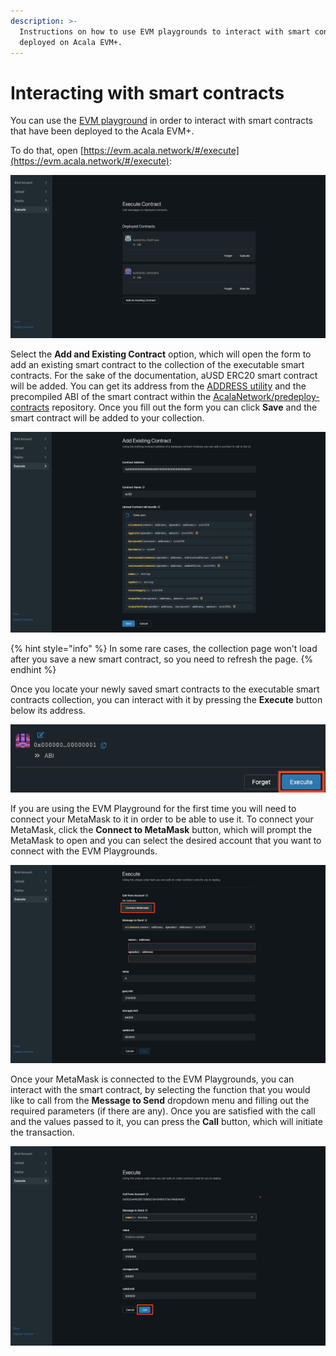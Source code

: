 ```yaml
---
description: >-
  Instructions on how to use EVM playgrounds to interact with smart contracts
  deployed on Acala EVM+.
---
```


# Interacting with smart contracts

You can use the [EVM playground](https://evm.acala.network/) in order to interact with smart contracts that have been deployed to the Acala EVM+.

To do that, open [https://evm.acala.network/#/execute](https://evm.acala.network/#/execute):

![EVM Playground => Execute](<../../.gitbook/assets/image (7).png>)

Select the **Add and Existing Contract** option, which will open the form to add an existing smart contract to the collection of the executable smart contracts. For the sake of the documentation, aUSD ERC20 smart contract will be added. You can get its address from the [ADDRESS utility](https://github.com/AcalaNetwork/predeploy-contracts/blob/master/contracts/utils/Address.sol) and the precompiled ABI of the smart contract within the [AcalaNetwork/predeploy-contracts](https://github.com/AcalaNetwork/predeploy-contracts) repository. Once you fill out the form you can click **Save** and the smart contract will be added to your collection.

![Filled out form for adding aUSD smart contract to the EVM Playground](<../../.gitbook/assets/image (6) (1).png>)

{% hint style="info" %}
In some rare cases, the collection page won't load after you save a new smart contract, so you need to refresh the page.
{% endhint %}

Once you locate your newly saved smart contracts to the executable smart contracts collection, you can interact with it by pressing the **Execute** button below its address.

![Saved Executable smart contract](<../../.gitbook/assets/Screenshot 2022-03-03 at 21.25.37.png>)

If you are using the EVM Playground for the first time you will need to connect your MetaMask to it in order to be able to use it. To connect your MetaMask, click the **Connect to MetaMask** button, which will prompt the MetaMask to open and you can select the desired account that you want to connect with the EVM Playgrounds.

![Connect MetaMask before you interact with the EVM Playgrounds](<../../.gitbook/assets/Screenshot 2022-03-03 at 21.28.20.png>)

Once your MetaMask is connected to the EVM Playgrounds, you can interact with the smart contract, by selecting the function that you would like to call from the **Message to Send** dropdown menu and filling out the required parameters (if there are any). Once you are satisfied with the call and the values passed to it, you can press the **Call** button, which will initiate the transaction.

![Selecting the Message to Send and sending the Call](<../../.gitbook/assets/Screenshot 2022-03-03 at 21.35.04.png>)
